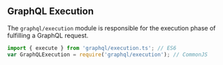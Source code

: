 ## GraphQL Execution

The `graphql/execution` module is responsible for the execution phase of
fulfilling a GraphQL request.

```js
import { execute } from 'graphql/execution.ts'; // ES6
var GraphQLExecution = require('graphql/execution'); // CommonJS
```

